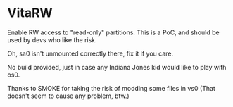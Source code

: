 # VitaRW
Enable RW access to "read-only" partitions.
This is a PoC, and should be used by devs who like the risk.

Oh, sa0 isn't unmounted correctly there, fix it if you care.

No build provided, just in case any Indiana Jones kid would like to play with os0.

Thanks to SMOKE for taking the risk of modding some files in vs0 (That doesn't seem to cause any problem, btw.)
